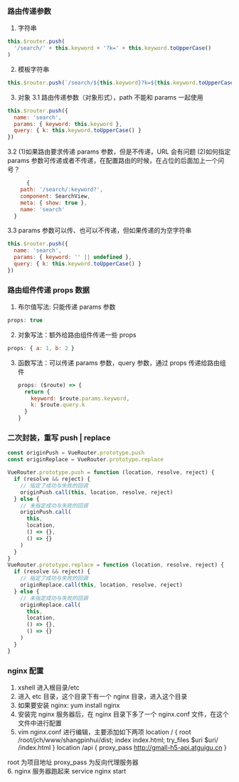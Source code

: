 ### 路由传递参数

1. 字符串

```js
this.$router.push(
  '/search/' + this.keyword + '?k=' + this.keyword.toUpperCase()
)
```

2. 模板字符串

```js
this.$router.push(`/search/${this.keyword}?k=${this.keyword.toUpperCase()}`)
```

3. 对象
   3.1 路由传递参数（对象形式），path 不能和 params 一起使用

```js
this.$router.push({
  name: 'search',
  params: { keyword: this.keyword },
  query: { k: this.keyword.toUpperCase() }
})
```

3.2
(1)如果路由要求传递 params 参数，但是不传递，URL 会有问题
(2)如何指定 params 参数可传递或者不传递，在配置路由的时候，在占位的后面加上一个问号？

```js
      {
    path: '/search/:keyword?',
    component: SearchView,
    meta: { show: true },
    name: 'search'
  }
```

3.3 params 参数可以传、也可以不传递，但如果传递的为空字符串

```js
this.$router.push({
  name: 'search',
  params: { keyword: '' || undefined },
  query: { k: this.keyword.toUpperCase() }
})
```

### 路由组件传递 props 数据

1. 布尔值写法: 只能传递 params 参数

```js
props: true
```

2. 对象写法：额外给路由组件传递一些 props

```js
props: { a: 1, b: 2 }
```

3. 函数写法：可以传递 params 参数，query 参数，通过 props 传递给路由组件
   ```js
   props: ($route) => {
     return {
       keyword: $route.params.keyword,
       k: $route.query.k
     }
   }
   ```

### 二次封装，重写 push | replace

```js
const originPush = VueRouter.prototype.push
const originReplace = VueRouter.prototype.replace

VueRouter.prototype.push = function (location, resolve, reject) {
  if (resolve && reject) {
    // 指定了成功与失败的回调
    originPush.call(this, location, resolve, reject)
  } else {
    // 未指定成功与失败的回调
    originPush.call(
      this,
      location,
      () => {},
      () => {}
    )
  }
}
VueRouter.prototype.replace = function (location, resolve, reject) {
  if (resolve && reject) {
    // 指定了成功与失败的回调
    originReplace.call(this, location, resolve, reject)
  } else {
    // 未指定成功与失败的回调
    originReplace.call(
      this,
      location,
      () => {},
      () => {}
    )
  }
}
```

### nginx 配置

1. xshell 进入根目录/etc
2. 进入 etc 目录，这个目录下有一个 nginx 目录，进入这个目录
3. 如果要安装 nginx: yum install nginx
4. 安装完 nginx 服务器后，在 nginx 目录下多了一个 nginx.conf 文件，在这个文件中进行配置
5. vim nginx.conf 进行编辑，主要添加如下两项
   location / {
   root /root/jch/www/shangpinhui/dist;
   index index.html;
   try_files $uri $uri/ /index.html
   }
   location /api {
   proxy_pass http://gmall-h5-api.atguigu.cn
   }

root 为项目地址
proxy_pass 为反向代理服务器  
6. nginx 服务器跑起来
service nginx start
